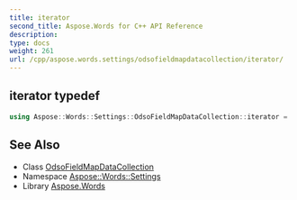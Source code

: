 ```yaml
---
title: iterator
second_title: Aspose.Words for C++ API Reference
description: 
type: docs
weight: 261
url: /cpp/aspose.words.settings/odsofieldmapdatacollection/iterator/
---
```

## iterator typedef




```cpp
using Aspose::Words::Settings::OdsoFieldMapDataCollection::iterator =  typename iterator_holder_type::iterator
```

## See Also

* Class [OdsoFieldMapDataCollection](../)
* Namespace [Aspose::Words::Settings](../../)
* Library [Aspose.Words](../../../)
